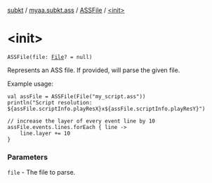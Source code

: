 [subkt](../../index.md) / [myaa.subkt.ass](../index.md) / [ASSFile](index.md) / [&lt;init&gt;](./-init-.md)

# &lt;init&gt;

`ASSFile(file: `[`File`](https://docs.oracle.com/javase/9/docs/api/java/io/File.html)`? = null)`

Represents an ASS file. If provided, will parse the given file.

Example usage:

```
val assFile = ASSFile(File("my_script.ass"))
println("Script resolution: ${assFile.scriptInfo.playResX}x${assFile.scriptInfo.playResY}")

// increase the layer of every event line by 10
assFile.events.lines.forEach { line ->
    line.layer += 10
}
```

### Parameters

`file` - The file to parse.